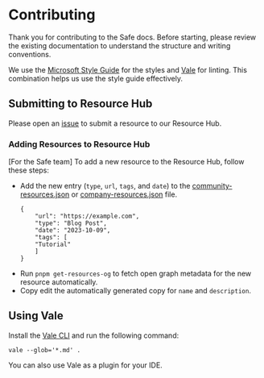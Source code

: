 # Contributing

Thank you for contributing to the Safe docs. Before starting, please review the existing documentation to understand the structure and writing conventions.

We use the [Microsoft Style Guide](https://learn.microsoft.com/en-us/style-guide/welcome/) for the styles and [Vale](https://vale.sh/docs/) for linting. This combination helps us use the style guide effectively.

## Submitting to Resource Hub

Please open an [issue](https://github.com/safe-global/safe-docs/issues/new?assignees=&labels=resource-hub&projects=&template=resource-hub-submission.yml&title=%5BResource+Hub%5D+) to submit a resource to our Resource Hub.

### Adding Resources to Resource Hub

[For the Safe team] To add a new resource to the Resource Hub, follow these steps:
- Add the new entry (`type`, `url`, `tags`, and `date`) to the [community-resources.json](./components/ResourceHub/community-resources.json) or [company-resources.json](./components/ResourceHub/company-resources.json) file.
    ```
    {
        "url": "https://example.com",
        "type": "Blog Post",
        "date": "2023-10-09",
        "tags": [
        "Tutorial"
        ]
    }
    ```
- Run `pnpm get-resources-og` to fetch open graph metadata for the new resource automatically.
- Copy edit the automatically generated copy for `name` and `description`.

## Using Vale

Install the [Vale CLI](https://vale.sh/docs/vale-cli/installation/) and run the following command: 

```
vale --glob='*.md' .
```

You can also use Vale as a plugin for your IDE.
